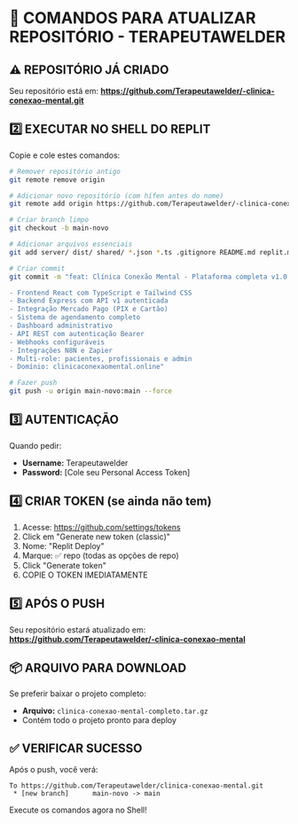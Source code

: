 # 🚀 COMANDOS PARA ATUALIZAR REPOSITÓRIO - TERAPEUTAWELDER

## ⚠️ REPOSITÓRIO JÁ CRIADO

Seu repositório está em: **https://github.com/Terapeutawelder/-clinica-conexao-mental.git**

## 2️⃣ EXECUTAR NO SHELL DO REPLIT

Copie e cole estes comandos:

```bash
# Remover repositório antigo
git remote remove origin

# Adicionar novo repositório (com hífen antes do nome)
git remote add origin https://github.com/Terapeutawelder/-clinica-conexao-mental.git

# Criar branch limpo
git checkout -b main-novo

# Adicionar arquivos essenciais
git add server/ dist/ shared/ *.json *.ts .gitignore README.md replit.md

# Criar commit
git commit -m "feat: Clínica Conexão Mental - Plataforma completa v1.0.0

- Frontend React com TypeScript e Tailwind CSS
- Backend Express com API v1 autenticada
- Integração Mercado Pago (PIX e Cartão)
- Sistema de agendamento completo
- Dashboard administrativo
- API REST com autenticação Bearer
- Webhooks configuráveis
- Integrações N8N e Zapier
- Multi-role: pacientes, profissionais e admin
- Domínio: clinicaconexaomental.online"

# Fazer push
git push -u origin main-novo:main --force
```

## 3️⃣ AUTENTICAÇÃO

Quando pedir:
- **Username:** Terapeutawelder
- **Password:** [Cole seu Personal Access Token]

## 4️⃣ CRIAR TOKEN (se ainda não tem)

1. Acesse: https://github.com/settings/tokens
2. Click em "Generate new token (classic)"
3. Nome: "Replit Deploy"
4. Marque: ✅ repo (todas as opções de repo)
5. Click "Generate token"
6. COPIE O TOKEN IMEDIATAMENTE

## 5️⃣ APÓS O PUSH

Seu repositório estará atualizado em:
**https://github.com/Terapeutawelder/-clinica-conexao-mental**

## 📦 ARQUIVO PARA DOWNLOAD

Se preferir baixar o projeto completo:
- **Arquivo:** `clinica-conexao-mental-completo.tar.gz`
- Contém todo o projeto pronto para deploy

## ✅ VERIFICAR SUCESSO

Após o push, você verá:
```
To https://github.com/Terapeutawelder/clinica-conexao-mental.git
 * [new branch]      main-novo -> main
```

Execute os comandos agora no Shell!